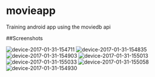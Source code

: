 # movieapp
Training android app using the moviedb api

##Screenshots

![device-2017-01-31-154711](https://cloud.githubusercontent.com/assets/25387287/22470513/d8b92594-e7cf-11e6-9757-e3dbd927adbe.png)
![device-2017-01-31-154835](https://cloud.githubusercontent.com/assets/25387287/22470512/d8b4505a-e7cf-11e6-9f15-0a78860019a5.png)
![device-2017-01-31-154903](https://cloud.githubusercontent.com/assets/25387287/22470510/d89cf89c-e7cf-11e6-8a47-1b359d69a295.png)
![device-2017-01-31-155013](https://cloud.githubusercontent.com/assets/25387287/22470507/d88fbd1c-e7cf-11e6-947e-fa766b1717b1.png)
![device-2017-01-31-155033](https://cloud.githubusercontent.com/assets/25387287/22470508/d891bce8-e7cf-11e6-8256-f502ae1cca3f.png)
![device-2017-01-31-155058](https://cloud.githubusercontent.com/assets/25387287/22470509/d8955c7c-e7cf-11e6-9276-20680494a86a.png)
![device-2017-01-31-154930](https://cloud.githubusercontent.com/assets/25387287/22470511/d8a50668-e7cf-11e6-8e65-09ff40e0fa8a.png)


